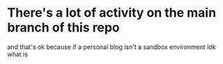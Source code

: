 # There's a lot of activity on the main branch of this repo
and that's ok because if a personal blog isn't a sandbox environment idk what is
